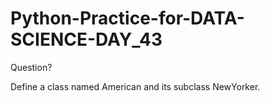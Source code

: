 # Python-Practice-for-DATA-SCIENCE-DAY_43
Question?

Define a class named American and its subclass NewYorker.
